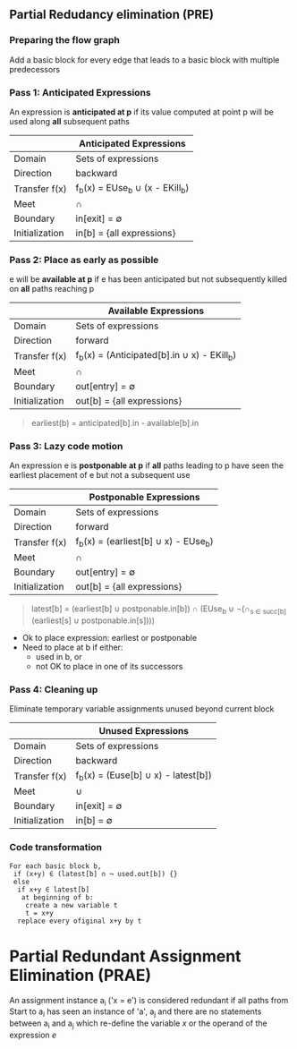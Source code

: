 ## Partial Redudancy elimination (PRE)

### Preparing the flow graph
Add a basic block for every edge that leads to a basic block with multiple predecessors

### Pass 1: Anticipated Expressions
An expression is **anticipated at p** if its value computed at point p will be used along **all** subsequent paths

|                 | Anticipated Expressions                                          |
| --------------- | ---------------------------------------------------------------- |
| Domain          | Sets of expressions                                              |
| Direction       | backward                                                         |
| Transfer f(x)   | f<sub>b</sub>(x) = EUse<sub>b</sub> ∪ (x - EKill<sub>b</sub>)    |
| Meet            | ∩                                                                |
| Boundary        | in[exit] = ∅                                                     |
| Initialization  | in[b] = {all expressions}                                        |

### Pass 2: Place as early as possible
e will be **available at p** if e has been anticipated but not subsequently killed on **all** paths reaching p

|                 | Available Expressions                                            |
| --------------- | ---------------------------------------------------------------- |
| Domain          | Sets of expressions                                              |
| Direction       | forward                                                          |
| Transfer f(x)   | f<sub>b</sub>(x) = (Anticipated[b].in ∪ x) - EKill<sub>b</sub>)  |
| Meet            | ∩                                                                |
| Boundary        | out[entry] = ∅                                                   |
| Initialization  | out[b] = {all expressions}                                       |

> earliest(b) = anticipated[b].in - available[b].in

### Pass 3: Lazy code motion
An expression e is **postponable at p** if **all** paths leading to p have seen the earliest placement of e but not a subsequent use

|                 | Postponable Expressions                                          |
| --------------- | ---------------------------------------------------------------- |
| Domain          | Sets of expressions                                              |
| Direction       | forward                                                          |
| Transfer f(x)   | f<sub>b</sub>(x) = (earliest[b] ∪ x) - EUse<sub>b</sub>)         |
| Meet            | ∩                                                                |
| Boundary        | out[entry] = ∅                                                   |
| Initialization  | out[b] = {all expressions}                                       |

> latest[b] = (earliest[b] ∪ postponable.in[b]) ∩ (EUse<sub>b</sub> ∪ ¬(∩<sub>s ∈ succ[b]</sub>(earliest[s] ∪ postponable.in[s])))

* Ok to place expression: earliest or postponable
* Need to place at b if either:
  * used in b, or
  * not OK to place in one of its successors
  
### Pass 4: Cleaning up

Eliminate temporary variable assignments unused beyond current block

|                 | Unused Expressions                                               |
| --------------- | ---------------------------------------------------------------- |
| Domain          | Sets of expressions                                              |
| Direction       | backward                                                         |
| Transfer f(x)   | f<sub>b</sub>(x) = (Euse[b] ∪ x) - latest[b])                    |
| Meet            | ∪                                                                |
| Boundary        | in[exit] = ∅                                                     |
| Initialization  | in[b] = ∅                                                        |

### Code transformation

```
For each basic block b,
 if (x+y) ∈ (latest[b] ∩ ¬ used.out[b]) {}
 else 
  if x+y ∈ latest[b]
   at beginning of b:
    create a new variable t
    t = x+y
  replace every ofiginal x+y by t
```

# Partial Redundant Assignment Elimination (PRAE)
An assignment instance a<sub>i</sub> ('x = e') is considered redundant if all paths from Start to a<sub>i</sub> has seen an instance of 'a', a<sub>j</sub> and there are no statements between a<sub>i</sub> and a<sub>j</sub> which re-define the variable _x_ or the operand of the expression _e_
